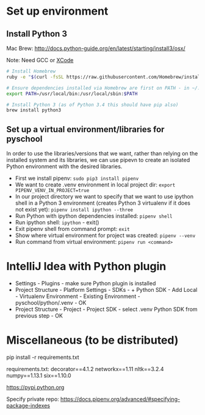 # Set up environment

## Install Python 3
Mac Brew: http://docs.python-guide.org/en/latest/starting/install3/osx/

Note: Need GCC or [XCode](https://developer.apple.com/xcode/)

```bash
# Install Homebrew
ruby -e "$(curl -fsSL https://raw.githubusercontent.com/Homebrew/install/master/install)"

# Ensure dependencies installed via Homebrew are first on PATH - in ~/.profile
export PATH=/usr/local/bin:/usr/local/sbin:$PATH

# Install Python 3 (as of Python 3.4 this should have pip also)
brew install python3
```
## Set up a virtual environment/libraries for pyschool
In order to use the libraries/versions that we want, rather than relying on the
installed system and its libraries, we can use pipevn to create an
isolated Python environment with the desired libraries.

* First we install pipenv: `sudo pip3 install pipenv`
* We want to create .venv environment in local project dir: `export PIPENV_VENV_IN_PROJECT=true`
* In our project directory we want to specify that we want to use ipython shell in a Python 3 environment (creates Python 3 virtualenv if it does not exist yet): `pipenv install ipython --three`
* Run Python with ipython dependencies installed: `pipenv shell`
* Run ipython shell: `ipython` - exit()
* Exit pipenv shell from command prompt: `exit`
* Show where virtual environment for project was created: `pipenv --venv`
* Run command from virtual environment: `pipenv run <command>`

# IntelliJ Idea with Python plugin
* Settings - Plugins - make sure Python plugin is installed
* Project Structure - Platform Settings - SDKs - + Python SDK - Add Local - Virtualenv Environment - Existing Environment - pyschool/python/.venv - OK
* Project Structure - Project - Project SDK - select .venv Python SDK from previous step - OK


# Miscellaneous (to be distributed)
pip install -r requirements.txt

requirements.txt:
decorator==4.1.2
networkx==1.11
nltk==3.2.4
numpy==1.13.1
six==1.10.0

https://pypi.python.org

Specify private repo: https://docs.pipenv.org/advanced/#specifying-package-indexes
